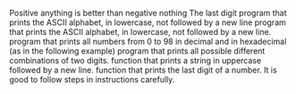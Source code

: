 Positive anything is better than negative nothing The last digit program that prints the ASCII alphabet, in lowercase, not followed by a new line program that prints the ASCII alphabet, in lowercase, not followed by a new line. program that prints all numbers from 0 to 98 in decimal and in hexadecimal (as in the following example) program that prints all possible different combinations of two digits. function that prints a string in uppercase followed by a new line. function that prints the last digit of a number.
It is good to follow steps in instructions carefully.

